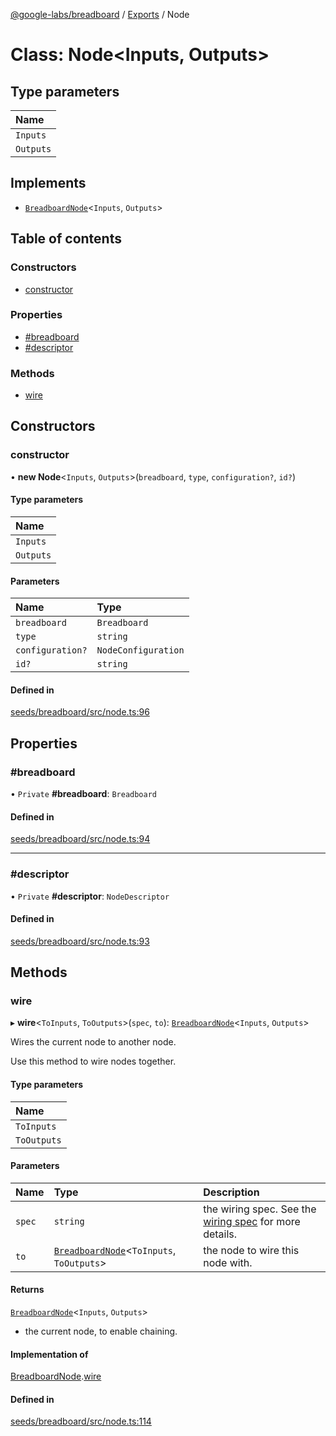 [@google-labs/breadboard](../README.md) / [Exports](../modules.md) / Node

# Class: Node<Inputs, Outputs\>

## Type parameters

| Name |
| :------ |
| `Inputs` |
| `Outputs` |

## Implements

- [`BreadboardNode`](../interfaces/BreadboardNode.md)<`Inputs`, `Outputs`\>

## Table of contents

### Constructors

- [constructor](Node.md#constructor)

### Properties

- [#breadboard](Node.md##breadboard)
- [#descriptor](Node.md##descriptor)

### Methods

- [wire](Node.md#wire)

## Constructors

### constructor

• **new Node**<`Inputs`, `Outputs`\>(`breadboard`, `type`, `configuration?`, `id?`)

#### Type parameters

| Name |
| :------ |
| `Inputs` |
| `Outputs` |

#### Parameters

| Name | Type |
| :------ | :------ |
| `breadboard` | `Breadboard` |
| `type` | `string` |
| `configuration?` | `NodeConfiguration` |
| `id?` | `string` |

#### Defined in

[seeds/breadboard/src/node.ts:96](https://github.com/Chizobaonorh/labs-prototypes/blob/220f97e/seeds/breadboard/src/node.ts#L96)

## Properties

### #breadboard

• `Private` **#breadboard**: `Breadboard`

#### Defined in

[seeds/breadboard/src/node.ts:94](https://github.com/Chizobaonorh/labs-prototypes/blob/220f97e/seeds/breadboard/src/node.ts#L94)

___

### #descriptor

• `Private` **#descriptor**: `NodeDescriptor`

#### Defined in

[seeds/breadboard/src/node.ts:93](https://github.com/Chizobaonorh/labs-prototypes/blob/220f97e/seeds/breadboard/src/node.ts#L93)

## Methods

### wire

▸ **wire**<`ToInputs`, `ToOutputs`\>(`spec`, `to`): [`BreadboardNode`](../interfaces/BreadboardNode.md)<`Inputs`, `Outputs`\>

Wires the current node to another node.

Use this method to wire nodes together.

#### Type parameters

| Name |
| :------ |
| `ToInputs` |
| `ToOutputs` |

#### Parameters

| Name | Type | Description |
| :------ | :------ | :------ |
| `spec` | `string` | the wiring spec. See the [wiring spec](https://github.com/google/labs-prototypes/blob/main/seeds/breadboard/docs/wires.md) for more details. |
| `to` | [`BreadboardNode`](../interfaces/BreadboardNode.md)<`ToInputs`, `ToOutputs`\> | the node to wire this node with. |

#### Returns

[`BreadboardNode`](../interfaces/BreadboardNode.md)<`Inputs`, `Outputs`\>

- the current node, to enable chaining.

#### Implementation of

[BreadboardNode](../interfaces/BreadboardNode.md).[wire](../interfaces/BreadboardNode.md#wire)

#### Defined in

[seeds/breadboard/src/node.ts:114](https://github.com/Chizobaonorh/labs-prototypes/blob/220f97e/seeds/breadboard/src/node.ts#L114)
